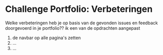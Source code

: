 # Challenge Portfolio: Verbeteringen

Welke verbeteringen heb je op basis van de gevonden issues en feedback doorgevoerd in je portfolio??
ik een van de opdrachten aangepast
1. de navbar op alle pagina's zetten
2. ...
3. ...